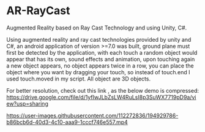 # AR-RayCast
Augmented Reality based on Ray Cast Technology and using Unity, C#.

Using augmented reality and ray cast technologies provided by unity and C#, an android application of version >=7.0 was built,
ground plane must first be detected by the application,
with each touch a random object would appear that has its own, sound effects and animation,
upon touching again a new object appears,
no object appears twice in a row,
you can place the object where you want by dragging your touch, so instead of touch.end I used touch.moved in my script.
All object are 3D objects.

For better resolution, check out this link , as the below demo is compressed:
https://drive.google.com/file/d/1yfIwJLbZsLW4RuLsI8p3SuWX7719pD9a/view?usp=sharing

https://user-images.githubusercontent.com/112272836/194929786-b86bcb6d-40d3-4c10-aaa9-1cccf746e557.mp4



